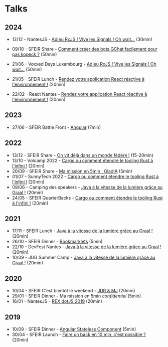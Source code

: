 # Talks

## 2024

- 12/12 - NantesJS - [Adieu RxJS ! Vive les Signals ! Oh wait…](https://kuroidoruido.github.io/talks/2024/12-12_nantesjs_adieu-rxjs/index.html) (30min)

- 09/10 - SFEIR Share - [Comment créer des bots GChat facilement pour pas kopeck ?](https://kuroidoruido.github.io/talks/2024/10-09_sfeir-share_bot-gchat/index.html) (50min)

- 21/06 - Voxxed Days Luxembourg - [Adieu RxJS ! Vive les Signals ! Oh wait…](https://kuroidoruido.github.io/talks/2024/06-21_voxxed-lux_adieu-rxjs/index.html) (50min)

- 21/05 - SFEIR Lunch - [Rendez votre application React réactive à l'environnement !](https://kuroidoruido.github.io/talks/2024/05-21_sfeir-lunch_env-reactive-web-app/index.html) (20min)

- 22/02 - React Nantes - [Rendez votre application React réactive à l'environnement !](https://kuroidoruido.github.io/talks/2024/02-22_react-nantes_env-reactive-web-app/index.html) (20min)

## 2023

- 27/06 - SFEIR Battle Front - [Angular](https://kuroidoruido.github.io/talks/2023/06-27_sfeir-battle-front_angular/index.html) (7min)

## 2022

- 13/12 - SFEIR Share - [On vit déjà dans un monde fédéré !](https://kuroidoruido.github.io/talks/2022/12-13_sfeir-share_on-vit-deja-dans-un-monde-federe/index.html) (15-20min)
- 13/10 - Volcamp 2022 - [Cargo ou comment étendre le tooling Rust à l'infini !](https://kuroidoruido.github.io/talks/2022/10-13_volcamp_tooling-rust-extensible/index.html) (20min)
- 20/09 - SFEIR Share - [Ma mission en 5min : GladIA](https://kuroidoruido.github.io/talks/2022/09-20_sfeir-share_ma-mission-en-5-min--gladia/index.html) (5min)
- 01/07 - SunnyTech 2022 - [Cargo ou comment étendre le tooling Rust à l'infini !](https://kuroidoruido.github.io/talks/2022/07-01_sunnytech_tooling-rust-extensible/index.html) (20min)
- 09/06 - Camping des speakers - [Java à la vitesse de la lumière grâce au Graal !](https://kuroidoruido.github.io/talks/2022/06-09_camping-des-speakers_java-graalvm/index.html) (20min)
- 24/05 - SFEIR QuarterBacks - [Cargo ou comment étendre le tooling Rust à l'infini !](https://kuroidoruido.github.io/talks/2022/05-24_sfeir-quarterbacks_tooling-rust-extensible/index.html) (20min)

## 2021

- 17/11 - SFEIR Lunch - [Java à la vitesse de la lumière grâce au Graal !](https://kuroidoruido.github.io/talks/2021/11-17_sfeir-lunch_java-graalvm/index.html) (20min)
- 26/10 - SFEIR Dinner - [Bookmarklets](https://kuroidoruido.github.io/talks/2021/10-26_sfeir-dinner_bookmarklets/index.html) (5min)
- 22/10 - DevFest Nantes - [Java à la vitesse de la lumière grâce au Graal !](https://kuroidoruido.github.io/talks/2021/10-22_devfest-nantes_java-graalvm/index.html) (20min)
- 10/09 - JUG Summer Camp - [Java à la vitesse de la lumière grâce au Graal !](https://kuroidoruido.github.io/talks/2021/09-10_jug-summer-camp_java-graalvm/index.html) (20min)

## 2020

- 10/04 - SFEIR C'est bientôt le weekend - [JDR & MJ](https://kuroidoruido.github.io/talks/2020/04-10_sfeir-bientot-le-week-end_jdr_mj/slide.html) (20min)
- 29/01 - SFEIR Dinner - Ma mission en 5min _confidentiel_ (5min)
- 16/01 - NantesJS - [REX dotJS 2019](https://kuroidoruido.github.io/talks/2020/01-16_rex-dotjs2019/Meetup_NantesJs_REXP_DotJS2019) (20min)

## 2019

- 10/09 - SFEIR Dinner - [Angular Stateless Component](https://kuroidoruido.github.io/talks/2019/09-10_sfeir-dinner_angular-function-component/diapo.html) (5min)
- 30/04 - SFEIR Launch - [Faire un back en 10 min, c'est possible ?](https://kuroidoruido.github.io/talks/2019/04-30_sfeir-launch_strapijs/diapo.pdf) (20min)
